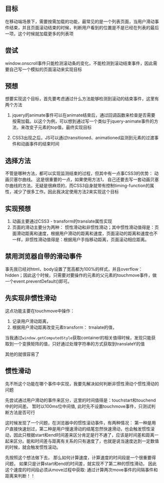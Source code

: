 目标
-
在移动端场景下，需要按需加载的功能，最常见的是一个列表页面，当用户滑动事件结束，并且页面滚动结束的时候，判断用户看到的位置是不是已经在列表的最后一项，这个时候就加载更多的列表项

尝试
-
window.onscroll事件只能检测滚动条的变化，不能检测到滚动结束事件，因此需要自己写一个模拟的页面滚动来实现目标

预想
-
想要实现这个目标，首先要考虑通过什么方法能够检测到滚动的结束事件，这里有两个方法

1. jquery的animate事件可以在animate结束后，通过回调函数来检查是否需要按需加载。以这个为例，可以想到通过写一个类似于jquery-animate事件的方法，来改变子元素的top值，最终实现目标

2. CSS3出现之后，JS可以通过transitioned、animationed监测到元素的过渡事件和动画事件的结束时间 

选择方法
-
不管是哪种方法，都可以实现监测结束的过程，但其中有一点事CSS3的优势：  动画贝塞尔曲线。 这是很重要的一点，如果使用方法1， 自己还要去写一套动画贝塞尔曲线的方法，无疑是很麻烦的，而CSS3自身就带有控制timing-function的属性，减少了很多工作。因此我决定使用方法2来实现这个目标

实现预想
-
1. 动画主要通过CSS3 - transform的translate属性实现
2. 页面的滑动主要分为两种： 惯性滑动和非惯性滑动；其中惯性滑动值得是：页面滑动距离和速度，根据用户滑动的距离和速度，页面滚动的距离和速度也不一样，非惯性滑动值得是：根据用户手指移动距离，页面滚动相应距离。

禁用浏览器自带的滑动事件
-
事先我已经对html、body设置了宽高都为100%的样式，并且overflow：hidden；因此这个时候，只需要对要操作的元素的父元素的touchmove事件，做一个event.preventDefault()即可。

先实现非惯性滑动
-
这点功能主要在touchmove中操作：
1. 记录用户滑动距离，
2. 根据用户滑动距离改变元素transform： trnalate的值，

当我通过`window.getComputedStyle`获取container的相关值得时候，发现只能获取到一个变换矩阵的值，只好通过处理字符串的方式获取到translateY的值

其他的就很容易了


惯性滑动
-
先不所这个功能在哪个事件中实现，我要先解决如何判断非惯性滑动个惯性滑动的问题

先尝试通过用户滑动的事件来区分，这里的时间值得是：touchstart和touchend中的时间差。 暂时以100ms位中间值, 此时先不设置touchmove事件，只测试判断方法是否可行

这时候发现了一个问题，在浏览器中的惯性滚动事件，有两种情况： 第一种是用户直接快速划过，第二种是用户慢速滑动的结尾忽然快速滑动，也会触发惯性滚动，因此只根据start和end时间差来区分肯定是行不通了，应该是时间差和距离一起来区分。能和时间差与距离有关系的只有速度了，也就是说当速度达到一定数值的时候，就会触发惯性滚动。

先按照这个想法做下去， 那么如何计算速度，计算速度的时间段是一个很重要得问题， 如果只是计算start和end的时间差，就实现不了第二种的惯性滑动， 因此这个速度的时间段必须从move过程中获取: 通过计算两次move事件的间隔事件和距离来判断！！

